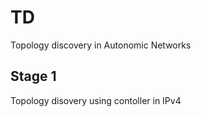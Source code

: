 # TD

Topology discovery in Autonomic Networks
 
 ## Stage 1
 Topology disovery using contoller in IPv4
